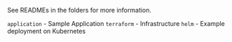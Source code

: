 See READMEs in the folders for more information.

`application` - Sample Application
`terraform` - Infrastructure
`helm` - Example deployment on Kubernetes
